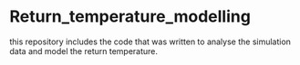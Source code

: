 # Return_temperature_modelling
this repository includes the code that was written to analyse the simulation data and 
model the return temperature. 



